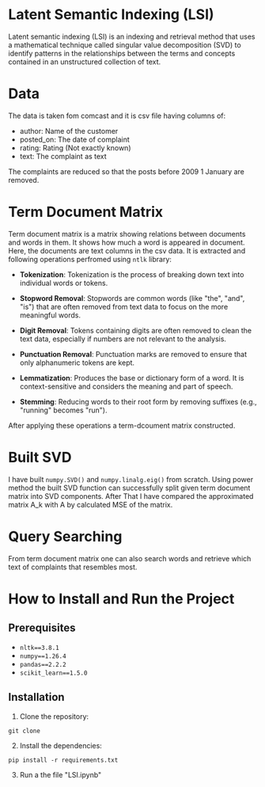 
# Latent Semantic Indexing (LSI)

Latent semantic indexing (LSI) is an indexing and retrieval method that uses a mathematical technique called singular value decomposition (SVD) to identify patterns in the relationships between the terms and concepts contained in an unstructured collection of text.

# Data
The data is taken fom comcast and it is csv file having columns of: 
- author: Name of the customer
- posted_on: The date of complaint
- rating: Rating (Not exactly known)
- text: The complaint as text

The complaints are reduced so that the posts before 2009 1 January are removed.

# Term Document Matrix
Term document matrix is a matrix showing relations between documents and words in them. It shows how much a word is appeared in document. Here, the documents are text columns in the csv data. It is extracted and following operations perfromed using `ntlk` library:

-  **Tokenization**: Tokenization is the process of breaking down text into individual words or tokens.

-  **Stopword Removal**: Stopwords are common words (like "the", "and", "is") that are often removed from text data to focus on the more meaningful words. 

-  **Digit Removal**: Tokens containing digits are often removed to clean the text data, especially if numbers are not relevant to the analysis.

- **Punctuation Removal**: Punctuation marks are removed to ensure that only alphanumeric tokens are kept.

- **Lemmatization**: Produces the base or dictionary form of a word. It is context-sensitive and considers the meaning and part of speech.

- **Stemming**: Reducing words to their root form by removing suffixes (e.g., "running" becomes "run").

After applying these operations a term-dcoument matrix constructed.

# Built SVD
I have built `numpy.SVD()` and `numpy.linalg.eig()` from scratch. Using power method the built SVD function can successfully split given term document matrix into SVD components. After That I have compared the approximated matrix A_k with A by calculated MSE of the matrix.

# Query Searching
From term document matrix one can also search words and retrieve which text of complaints that resembles most.

# How to Install and Run the Project

## Prerequisites

- `nltk==3.8.1`
- `numpy==1.26.4`
- `pandas==2.2.2`
- `scikit_learn==1.5.0`

## Installation

1. Clone the repository:

```
git clone
```

2. Install the dependencies:

```
pip install -r requirements.txt
```

3. Run a the file "LSI.ipynb"

